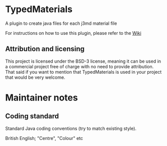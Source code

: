 # TypedMaterials
A plugin to create java files for each j3md material file

For instructions on how to use this plugin, please refer to the [Wiki](https://github.com/oneMillionWorlds/TypedMaterials/wiki)

## Attribution and licensing

This project is licensed under the BSD-3 license, meaning it can be used in a commercial project free of charge with no need to provide attribution. 
That said if you want to mention that TypedMaterials is used in your project that would be very welcome.

# Maintainer notes

## Coding standard

Standard Java coding conventions (try to match existing style).

British English; "Centre", "Colour" etc